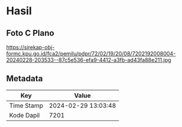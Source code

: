 # Hasil

## Foto C Plano

https://sirekap-obj-formc.kpu.go.id/fca2/pemilu/pdpr/72/02/19/20/08/7202192008004-20240228-203533--87c5e536-efa9-4412-a3fb-ad43fa88e211.jpg


## Metadata

| Key        | Value               |
| ---------- | ------------------- |
| Time Stamp | 2024-02-29 13:03:48 |
| Kode Dapil | 7201                |



